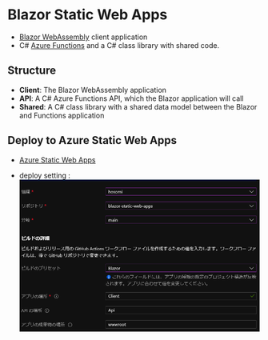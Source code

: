 # Blazor Static Web Apps

* [Blazor WebAssembly](https://docs.microsoft.com/aspnet/core/blazor/?view=aspnetcore-3.1#blazor-webassembly) client application
* C# [Azure Functions](https://docs.microsoft.com/azure/azure-functions/functions-overview) and a C# class library with shared code.

## Structure

* **Client**: The Blazor WebAssembly application
* **API**: A C# Azure Functions API, which the Blazor application will call
* **Shared**: A C# class library with a shared data model between the Blazor and Functions application

## Deploy to Azure Static Web Apps

* [Azure Static Web Apps](https://docs.microsoft.com/azure/static-web-apps)  

* deploy setting :   
![deploy](deploy.png)  